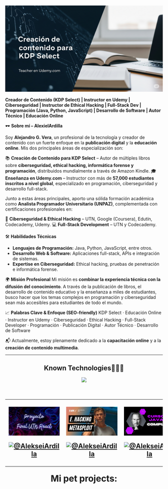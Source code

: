  <a href="https://www.youtube.com/@AlekseiArdilla">![imagen de portada Github](wall_github_2025.png)</a>

**Creador de Contenido (KDP Select) | Instructor en Udemy | Ciberseguridad | Instructor de Ethical Hacking | Full-Stack Dev | Programación (Java, Python, JavaScript) | Desarrollo de Software | Autor Técnico | Educación Online**

🕶️ **Sobre mí – AlexielArdilla**

Soy **Alejandro G. Vera**, un profesional de la tecnología y creador de contenido con un fuerte enfoque en la **publicación digital** y la **educación online**. Mis dos principales áreas de especialización son:

📚 **Creación de Contenido para KDP Select** – Autor de múltiples libros sobre **ciberseguridad, ethical hacking, informática forense y programación**, distribuidos mundialmente a través de Amazon Kindle.
🎓 **Enseñanza en Udemy.com** – Instructor con más de **57,000 estudiantes inscritos a nivel global**, especializado en programación, ciberseguridad y desarrollo full-stack.

Junto a estas áreas principales, aporto una sólida formación académica como **Analista Programador Universitario (UNPAZ)**, complementada con certificaciones profesionales en:

🔐 **Ciberseguridad & Ethical Hacking** – UTN, Google (Coursera), Edutín, Codecademy, Udemy.
💻 **Full-Stack Development** – UTN y Codecademy.

🛠️ **Habilidades Técnicas**

* **Lenguajes de Programación:** Java, Python, JavaScript, entre otros.
* **Desarrollo Web & Software:** Aplicaciones full-stack, APIs e integración de sistemas.
* **Expertise en Ciberseguridad:** Ethical hacking, pruebas de penetración e informática forense.

🌍 **Misión Profesional**
Mi misión es **combinar la experiencia técnica con la difusión del conocimiento**. A través de la publicación de libros, el desarrollo de contenido educativo y la enseñanza a miles de estudiantes, busco hacer que los temas complejos en programación y ciberseguridad sean más accesibles para estudiantes de todo el mundo.

📈 **Palabras Clave & Enfoque (SEO-friendly)**
KDP Select · Educación Online · Instructor en Udemy · Ciberseguridad · Ethical Hacking · Full-Stack Developer · Programación · Publicación Digital · Autor Técnico · Desarrollo de Software

📬 Actualmente, estoy plenamente dedicado a la **capacitación online** y a la **creación de contenido multimedia**.

---

<h2 align="center">Known Technologies👨🏻‍💻</h2>
<!--tech stack icons-->
<p align="center">
  <a href="https://skillicons.dev">
    <img src="https://skillicons.dev/icons?i=c,java,css,html,js,react,angular,nodejs,typescript,mysql,firebase,git,github,materialui,postman,eclipse,vscode,bash,linux,ai,ps&perline=14" />
  </a>
</p>

<!--Prueba-->
<div id="youtube">
<h2 align="center"Algunos videos de IT de mi canal de Youtube👨🏻‍💻</h2>

<table align="left" >
<tr border="none">
  
  <td width="25%" align="center">
    <p align="center">
     <a href="https://youtu.be/kZGMsQIA8Ws" title="Go to Source">
        <img align="center" width=100% src="reactutn.png"   alt="VIDEO" /></a>
      </p>
    <p align="center">
        <a href="https://youtu.be/kZGMsQIA8Ws" target="blank"><img align="center" src="https://img.shields.io/badge/YouTube-FF0000?style=for-the-badge&logo=youtube&logoColor=white" alt="@AlekseiArdilla"  /></a>
    </p>       
</td>
  
<td width="25%" align="center">
    <p align="center">
     <a href="https://youtu.be/I5KALz2E6uw" title="Go to Source">
        <img align="center" width=100% src="ethicalhackingmsf.png"   alt="VIDEO" /></a>
      </p>
    <p align="center">
        <a href="https://youtu.be/I5KALz2E6uw" target="blank"><img align="center" src="https://img.shields.io/badge/YouTube-FF0000?style=for-the-badge&logo=youtube&logoColor=white" alt="@AlekseiArdilla"  /></a>
     </p>       
</td>
  
  <td width="25%" align="center">
    <p align="center">
     <a href="https://youtu.be/Fuii0ibbHDI" title="Go to Source">
        <img align="center" width=100% src="javaSEcompleto.png" alt="VIDEO" /></a>
      </p>
    <p align="center">
        <a href="https://youtu.be/Fuii0ibbHDI" target="blank"><img align="center" src="https://img.shields.io/badge/YouTube-FF0000?style=for-the-badge&logo=youtube&logoColor=white" alt="@AlekseiArdilla"  /></a>
    </p>       
</td>

   <td width="25%" align="center">
    <p align="center">
     <a href="https://youtu.be/ezV5Fv_x6zg" title="Go to Source">
        <img align="center" width=100% src="pythondesdecero.png" alt="VIDEO" /></a>
      </p>
    <p align="center">
        <a href="https://youtu.be/ezV5Fv_x6zg" target="blank"><img align="center" src="https://img.shields.io/badge/YouTube-FF0000?style=for-the-badge&logo=youtube&logoColor=white" alt="@AlekseiArdilla"  /></a>
    </p>       
</td>
  
</tr>
</table>
  </div>
<br>
<br><br>
<h1 align="center">Mi pet projects:</h1>
